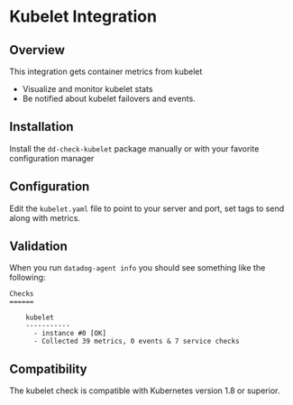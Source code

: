 # Kubelet Integration

## Overview

This integration gets container metrics from kubelet

* Visualize and monitor kubelet stats
* Be notified about kubelet failovers and events.

## Installation

Install the `dd-check-kubelet` package manually or with your favorite configuration manager

## Configuration

Edit the `kubelet.yaml` file to point to your server and port, set tags to send along with metrics.

## Validation

When you run `datadog-agent info` you should see something like the following:

    Checks
    ======

        kubelet
        -----------
          - instance #0 [OK]
          - Collected 39 metrics, 0 events & 7 service checks

## Compatibility

The kubelet check is compatible with Kubernetes version 1.8 or superior.
